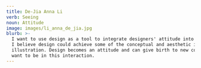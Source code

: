 ```yaml
---
title: De-Jia Anna Li
verb: Seeing
noun: Attitude
image: images/li_anna_de_jia.jpg
blurb: >-
  I want to use design as a tool to integrate designers' attitude into society.
  I believe design could achieve some of the conceptual and aesthetic impacts of
  illustration. Design becomes an attitude and can give birth to new concepts. I
  want to be in this interaction.
---
```


